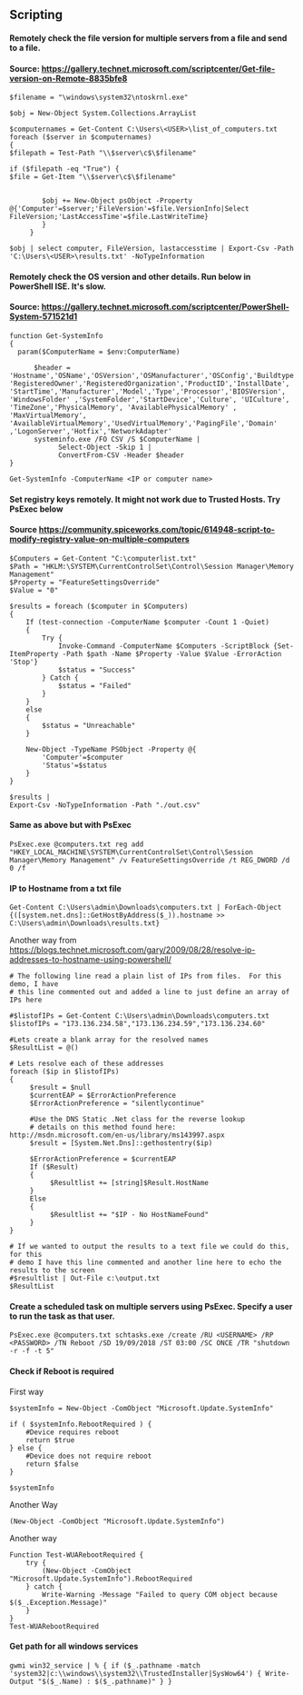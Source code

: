 ## Scripting

#### Remotely check the file version for multiple servers from a file and send to a file.
#### Source: https://gallery.technet.microsoft.com/scriptcenter/Get-file-version-on-Remote-8835bfe8

```
$filename = "\windows\system32\ntoskrnl.exe" 
 
$obj = New-Object System.Collections.ArrayList 
 
$computernames = Get-Content C:\Users\<USER>\list_of_computers.txt
foreach ($server in $computernames) 
{ 
$filepath = Test-Path "\\$server\c$\$filename" 
 
if ($filepath -eq "True") { 
$file = Get-Item "\\$server\c$\$filename" 
 
     
        $obj += New-Object psObject -Property @{'Computer'=$server;'FileVersion'=$file.VersionInfo|Select FileVersion;'LastAccessTime'=$file.LastWriteTime} 
        } 
     } 
     
$obj | select computer, FileVersion, lastaccesstime | Export-Csv -Path 'C:\Users\<USER>\results.txt' -NoTypeInformation 
```



#### Remotely check the OS version and other details. Run below in PowerShell ISE. It's slow.
#### Source: https://gallery.technet.microsoft.com/scriptcenter/PowerShell-System-571521d1

```
function Get-SystemInfo 
{ 
  param($ComputerName = $env:ComputerName) 
  
      $header = 'Hostname','OSName','OSVersion','OSManufacturer','OSConfig','Buildtype', 'RegisteredOwner','RegisteredOrganization','ProductID','InstallDate', 'StartTime','Manufacturer','Model','Type','Processor','BIOSVersion', 'WindowsFolder' ,'SystemFolder','StartDevice','Culture', 'UICulture', 'TimeZone','PhysicalMemory', 'AvailablePhysicalMemory' , 'MaxVirtualMemory', 'AvailableVirtualMemory','UsedVirtualMemory','PagingFile','Domain' ,'LogonServer','Hotfix','NetworkAdapter' 
      systeminfo.exe /FO CSV /S $ComputerName |  
            Select-Object -Skip 1 |  
            ConvertFrom-CSV -Header $header 
} 

Get-SystemInfo -ComputerName <IP or computer name>
```


#### Set registry keys remotely. It might not work due to Trusted Hosts. Try PsExec below
#### Source https://community.spiceworks.com/topic/614948-script-to-modify-registry-value-on-multiple-computers

```
$Computers = Get-Content "C:\computerlist.txt"
$Path = "HKLM:\SYSTEM\CurrentControlSet\Control\Session Manager\Memory Management"
$Property = "FeatureSettingsOverride"
$Value = "0"

$results = foreach ($computer in $Computers)
{
    If (test-connection -ComputerName $computer -Count 1 -Quiet)
    {
        Try {
            Invoke-Command -ComputerName $Computers -ScriptBlock {Set-ItemProperty -Path $path -Name $Property -Value $Value -ErrorAction 'Stop'}
            $status = "Success"
        } Catch {
            $status = "Failed"
        }
    }
    else
    {   
        $status = "Unreachable"
    }
    
    New-Object -TypeName PSObject -Property @{
        'Computer'=$computer
        'Status'=$status
    }
}

$results |
Export-Csv -NoTypeInformation -Path "./out.csv"
```

#### Same as above but with PsExec

```
PsExec.exe @computers.txt reg add "HKEY_LOCAL_MACHINE\SYSTEM\CurrentControlSet\Control\Session Manager\Memory Management" /v FeatureSettingsOverride /t REG_DWORD /d 0 /f
```

#### IP to Hostname from a txt file

```
Get-Content C:\Users\admin\Downloads\computers.txt | ForEach-Object {([system.net.dns]::GetHostByAddress($_)).hostname >> C:\Users\admin\Downloads\results.txt}
```

Another way from https://blogs.technet.microsoft.com/gary/2009/08/28/resolve-ip-addresses-to-hostname-using-powershell/

```
# The following line read a plain list of IPs from files.  For this demo, I have
# this line commented out and added a line to just define an array of IPs here

#$listofIPs = Get-Content C:\Users\admin\Downloads\computers.txt
$listofIPs = "173.136.234.58","173.136.234.59","173.136.234.60"

#Lets create a blank array for the resolved names
$ResultList = @()

# Lets resolve each of these addresses
foreach ($ip in $listofIPs)
{
     $result = $null
     $currentEAP = $ErrorActionPreference
     $ErrorActionPreference = "silentlycontinue"

     #Use the DNS Static .Net class for the reverse lookup
     # details on this method found here: http://msdn.microsoft.com/en-us/library/ms143997.aspx
     $result = [System.Net.Dns]::gethostentry($ip)

     $ErrorActionPreference = $currentEAP
     If ($Result)
     {
          $Resultlist += [string]$Result.HostName
     }
     Else
     {
          $Resultlist += "$IP - No HostNameFound"
     }
}

# If we wanted to output the results to a text file we could do this, for this
# demo I have this line commented and another line here to echo the results to the screen
#$resultlist | Out-File c:\output.txt
$ResultList
```

#### Create a scheduled task on multiple servers using PsExec. Specify a user to run the task as that user.

```
PsExec.exe @computers.txt schtasks.exe /create /RU <USERNAME> /RP <PASSWORD> /TN Reboot /SD 19/09/2018 /ST 03:00 /SC ONCE /TR "shutdown -r -f -t 5"
```

#### Check if Reboot is required

First way

```
$systemInfo = New-Object -ComObject "Microsoft.Update.SystemInfo"

if ( $systemInfo.RebootRequired ) {
    #Device requires reboot
    return $true
} else {
    #Device does not require reboot
    return $false
}

$systemInfo
```

Another Way

```
(New-Object -ComObject "Microsoft.Update.SystemInfo")
```

Another way

```
Function Test-WUARebootRequired {
    try {
        (New-Object -ComObject "Microsoft.Update.SystemInfo").RebootRequired
    } catch {
        Write-Warning -Message "Failed to query COM object because $($_.Exception.Message)"
    }
}
Test-WUARebootRequired
```

#### Get path for all windows services

```
gwmi win32_service | % { if ($_.pathname -match 'system32|c:\\windows\\system32\\TrustedInstaller|SysWow64') { Write-Output "$($_.Name) : $($_.pathname)" } }
```
